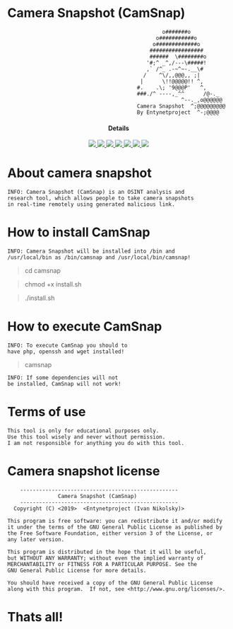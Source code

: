# Camera Snapshot (CamSnap)

                                                     o#######o
                                                   o###########o
                                                  o#############o
                                                 #################
                                                 ######  \########o
                                                '#;^ _^,/---\#####!
                                                ,` /^_ .-~^~-.__\#
                                               /    ^\/,,@@@,, ;|
                                              |      \!!@@@@@!! ^,
                                             #.    .\; '9@@@P'   ^, 
                                             ###./^ ----,_^^      /@-._
                                                           ^--._,o@@@@@@
                                             Camera Snapshot  ^;@@@@@@@@@  
                                             By Entynetproject  ^-;@@@@                                           

<h4 align="center">Details</h4>
<p align="center">
  <a href="http://entynetproject.simplesite.com/">
    <img src="https://img.shields.io/badge/entynetproject-Ivan%20Nikolsky-blue.svg">
  </a> 
  <a href="https://github.com/entynetproject/camsnap/releases">
    <img src="https://img.shields.io/github/release/entynetproject/camsnap.svg">
  </a>
  <a href="https://ru.m.wikipedia.org/wiki/%D0%A1%D1%86%D0%B5%D0%BD%D0%B0%D1%80%D0%B8%D0%B9_%D0%BA%D0%BE%D0%BC%D0%B0%D0%BD%D0%B4%D0%BD%D0%BE%D0%B9_%D1%81%D1%82%D1%80%D0%BE%D0%BA%D0%B8">
    <img src="https://img.shields.io/badge/language-shell-green.svg">
 </a>
  <a href="https://github.com/entynetproject/camsnap">
      <img src="https://img.shields.io/badge/portfwd-serveo/ngrok-red.svg?maxAge=2592000">
  </a>
  <a href="https://github.com/entynetproject/camsnap/issues?q=is%3Aissue+is%3Aclosed">
      <img src="https://img.shields.io/github/issues/entynetproject/camsnap.svg">
  </a>
  <a href="https://github.com/entynetproject/camsnap/wiki">
      <img src="https://img.shields.io/badge/wiki%20-camsnap-lightgrey.svg">
 </a>
<a href="https://mobile.twitter.com/entynetproject">
    <img src="https://img.shields.io/badge/twitter-entynetproject-blue.svg">
 </a>
</p>

# About camera snapshot

    INFO: Camera Snapshot (CamSnap) is an OSINT analysis and 
    research tool, which allows people to take camera snapshots 
    in real-time remotely using generated malicious link. 

# How to install CamSnap

    INFO: Camera Snapshot will be installed into /bin and 
    /usr/local/bin as /bin/camsnap and /usr/local/bin/camsnap!

> cd camsnap

> chmod +x install.sh

> ./install.sh

# How to execute CamSnap

    INFO: To execute CamSnap you should to 
    have php, openssh and wget installed!

> camsnap

    INFO: If some dependencies will not 
    be installed, CamSnap will not work!

# Terms of use

    This tool is only for educational purposes only.
    Use this tool wisely and never without permission.
    I am not responsible for anything you do with this tool.

# Camera snapshot license

        --------------------------------------------------
                    Camera Snapshot (CamSnap)         
        --------------------------------------------------
      Copyright (C) <2019>  <Entynetproject (Ivan Nikolsky)>

    This program is free software: you can redistribute it and/or modify
    it under the terms of the GNU General Public License as published by
    the Free Software Foundation, either version 3 of the License, or
    any later version.

    This program is distributed in the hope that it will be useful,
    but WITHOUT ANY WARRANTY; without even the implied warranty of
    MERCHANTABILITY or FITNESS FOR A PARTICULAR PURPOSE. See the
    GNU General Public License for more details.

    You should have received a copy of the GNU General Public License
    along with this program.  If not, see <http://www.gnu.org/licenses/>.
        

# Thats all!
